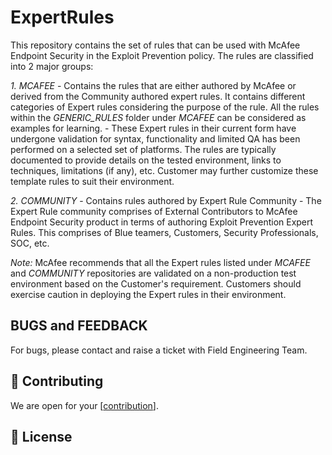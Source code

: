 # ExpertRules

This repository contains the set of rules that can be used with McAfee Endpoint Security in the Exploit Prevention policy. 
The rules are classified into 2 major groups:

*1. MCAFEE* 
		- Contains the rules that are either authored by McAfee or derived from the Community authored expert rules. It contains different categories of Expert rules considering the purpose of the rule. All the rules within the *GENERIC_RULES* folder under *MCAFEE* can be considered as examples for learning.
		- These Expert rules in their current form have undergone validation for syntax, functionality and limited QA has been performed on a selected set of platforms. The rules are typically documented to provide details on the tested environment, links to techniques, limitations (if any), etc. Customer may further customize these template rules to suit their environment.
		
*2. COMMUNITY* 
		- Contains rules authored by Expert Rule Community
		- The Expert Rule community comprises of External Contributors to McAfee Endpoint Security product in terms of authoring Exploit Prevention Expert Rules. This comprises of Blue teamers, Customers, Security Professionals, SOC, etc.

*Note:*
McAfee recommends that all the Expert rules listed under *MCAFEE* and *COMMUNITY* repositories are validated on a non-production test environment based on the Customer's requirement. Customers should exercise caution in deploying the Expert rules in their environment. 


## BUGS and FEEDBACK

For bugs, please contact and raise a ticket with Field Engineering Team.


## 🤝 Contributing
We are open for your [[contribution](https://github.com/mcafee-enterprise/ExpertRules/tree/main/COMMUNITY)].

## 📝 License